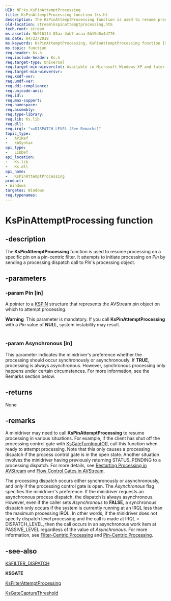 ```yaml
---
UID: NF:ks.KsPinAttemptProcessing
title: KsPinAttemptProcessing function (ks.h)
description: The KsPinAttemptProcessing function is used to resume processing on a specific pin on a pin-centric filter. It attempts to initiate processing on Pin by sending a processing dispatch call to Pin's processing object.
old-location: stream\kspinattemptprocessing.htm
tech.root: stream
ms.assetid: 9b916114-85aa-4ab7-acaa-6b19d0a4d776
ms.date: 04/23/2018
ms.keywords: KsPinAttemptProcessing, KsPinAttemptProcessing function [Streaming Media Devices], avfunc_e17d5ad8-b0e3-4b5e-ab4c-a552f1650ed4.xml, ks/KsPinAttemptProcessing, stream.kspinattemptprocessing
ms.topic: function
req.header: ks.h
req.include-header: Ks.h
req.target-type: Universal
req.target-min-winverclnt: Available in Microsoft Windows XP and later operating systems and DirectX 8.0 and later DirectX versions.
req.target-min-winversvr: 
req.kmdf-ver: 
req.umdf-ver: 
req.ddi-compliance: 
req.unicode-ansi: 
req.idl: 
req.max-support: 
req.namespace: 
req.assembly: 
req.type-library: 
req.lib: Ks.lib
req.dll: 
req.irql: "<=DISPATCH_LEVEL (See Remarks)"
topic_type:
-	APIRef
-	kbSyntax
api_type:
-	LibDef
api_location:
-	Ks.lib
-	Ks.dll
api_name:
-	KsPinAttemptProcessing
product:
- Windows
targetos: Windows
req.typenames: 
---
```


# KsPinAttemptProcessing function


## -description


The<b> KsPinAttemptProcessing</b> function is used to resume processing on a specific pin on a pin-centric filter. It attempts to initiate processing on <i>Pin</i> by sending a processing dispatch call to <i>Pin</i>'s processing object.


## -parameters




### -param Pin [in]

A pointer to a <a href="https://msdn.microsoft.com/library/windows/hardware/ff563483">KSPIN</a> structure that represents the AVStream pin object on which to attempt processing.


<div class="alert"><b>Warning</b>  This parameter is mandatory. If you call <b>KsPinAttemptProcessing</b> with a <i>Pin</i> value of <b>NULL</b>, system instability may result.</div>
<div> </div>



### -param Asynchronous [in]

This parameter indicates the minidriver's preference whether the processing should occur synchronously or asynchronously. If <b>TRUE</b>, processing is always asynchronous. However, synchronous processing only happens under certain circumstances. For more information, see the Remarks section below.


## -returns



None




## -remarks



A minidriver may need to call <b>KsPinAttemptProcessing</b> to resume processing in various situations. For example, if the client has shut off the processing control gate with <a href="https://msdn.microsoft.com/library/windows/hardware/ff562589">KsGateTurnInputOff</a>, call this function when ready to attempt processing. Note that this only causes a processing dispatch if the process control gate is in the open state. Another situation involves the minidriver having previously returning STATUS_PENDING to a processing dispatch. For more details, see <a href="https://msdn.microsoft.com/f60d4dbd-61e6-4ae2-aa43-9edc8f36c3ff">Restarting Processing in AVStream</a> and <a href="https://msdn.microsoft.com/c5592f92-a432-44e3-afe0-60fcf917a443">Flow Control Gates in AVStream</a>.

The processing dispatch occurs either synchronously or asynchronously, and <i>only</i> if the processing control gate is open. The <i>Asynchronous</i> flag specifies the minidriver's preference. If the minidriver requests an asynchronous process dispatch, the dispatch is always asynchronous. However, even if the caller sets <i>Asynchronous</i> to <b>FALSE</b>, a synchronous dispatch only occurs if the system is currently running at an IRQL less than the maximum processing IRQL. In other words, if the minidriver does not specify dispatch level processing and the call is made at IRQL = DISPATCH_LEVEL, then the call occurs in an asynchronous work item at PASSIVE_LEVEL regardless of the value of <i>Asynchronous</i>. For more information, see <a href="https://msdn.microsoft.com/e56c5102-7ea6-4687-ae5e-1550db9500f0">Filter-Centric Processing</a> and <a href="https://msdn.microsoft.com/0b6a02c2-e672-4568-a890-491c721ec3a7">Pin-Centric Processing</a>.




## -see-also




<a href="https://msdn.microsoft.com/library/windows/hardware/ff562554">KSFILTER_DISPATCH</a>



<b>KSGATE</b>



<a href="https://msdn.microsoft.com/library/windows/hardware/ff562527">KsFilterAttemptProcessing</a>



<a href="https://msdn.microsoft.com/library/windows/hardware/ff562571">KsGateCaptureThreshold</a>
 

 

